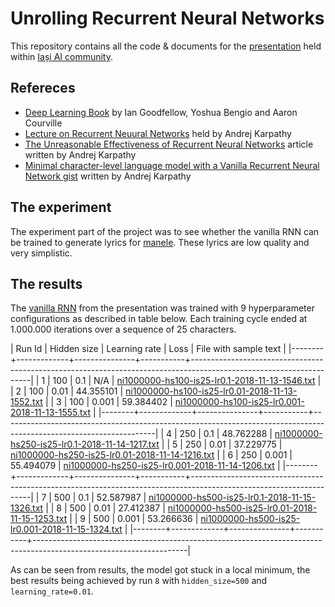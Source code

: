 # Unrolling Recurrent Neural Networks

This repository contains all the code & documents for the [presentation](https://iasi.ai/meetups/unrolling-recurrent-neural-networks/) held within [Iași AI community](https://iasi.ai/).

## Refereces
  * [Deep Learning Book](http://www.deeplearningbook.org) by Ian Goodfellow, Yoshua Bengio and Aaron Courville
  * [Lecture on Recurrent Neuural Networks](https://youtu.be/cO0a0QYmFm8) held by Andrej Karpathy
  * [The Unreasonable Effectiveness of Recurrent Neural Networks](https://karpathy.github.io/2015/05/21/rnn-effectiveness/) article written by Andrej Karpathy
  * [Minimal character-level language model with a Vanilla Recurrent Neural Network gist](https://gist.github.com/karpathy/d4dee566867f8291f086/) written by Andrej Karpathy

## The experiment

The experiment part of the project was to see whether the vanilla RNN can be trained to generate lyrics for [manele]( http://en.wikipedia.org/wiki/Manele). These lyrics are low quality and very simplistic.

## The results

The [vanilla RNN](./src/vanillarnn.py) from the presentation was trained with 9 hyperparameter configurations as described in table below. Each training cycle ended at 1.000.000 iterations over a sequence of 25 characters.

| Run Id | Hidden size | Learning rate |      Loss | File with sample text                                                                                              |
|--------+-------------+---------------+-----------+--------------------------------------------------------------------------------------------------------------------|
|      1 |         100 |           0.1 |       N/A | [ni1000000-hs100-is25-lr0.1-2018-11-13-1546.txt](./run-results/ni1000000-hs100-is25-lr0.1-2018-11-13-1546.txt)     |
|      2 |         100 |          0.01 | 44.355101 | [ni1000000-hs100-is25-lr0.01-2018-11-13-1552.txt](./run-results/ni1000000-hs100-is25-lr0.01-2018-11-13-1552.txt)   |
|      3 |         100 |         0.001 | 59.384402 | [ni1000000-hs100-is25-lr0.001-2018-11-13-1555.txt](./run-results/ni1000000-hs100-is25-lr0.001-2018-11-13-1555.txt) |
|--------+-------------+---------------+-----------+--------------------------------------------------------------------------------------------------------------------|
|      4 |         250 |           0.1 | 48.762288 | [ni1000000-hs250-is25-lr0.1-2018-11-14-1217.txt](./run-results/ni1000000-hs250-is25-lr0.1-2018-11-14-1217.txt)     |
|      5 |         250 |          0.01 | 37.229775 | [ni1000000-hs250-is25-lr0.01-2018-11-14-1216.txt](./run-results/ni1000000-hs250-is25-lr0.01-2018-11-14-1216.txt)   |
|      6 |         250 |         0.001 | 55.494079 | [ni1000000-hs250-is25-lr0.001-2018-11-14-1206.txt](./run-results/ni1000000-hs250-is25-lr0.001-2018-11-14-1206.txt) |
|--------+-------------+---------------+-----------+--------------------------------------------------------------------------------------------------------------------|
|      7 |         500 |           0.1 | 52.587987 | [ni1000000-hs500-is25-lr0.1-2018-11-15-1326.txt](./run-results/ni1000000-hs500-is25-lr0.1-2018-11-15-1326.txt)     |
|      8 |         500 |          0.01 | 27.412387 | [ni1000000-hs500-is25-lr0.01-2018-11-15-1253.txt](./run-results/ni1000000-hs500-is25-lr0.01-2018-11-15-1253.txt)   |
|      9 |         500 |         0.001 | 53.266636 | [ni1000000-hs500-is25-lr0.001-2018-11-15-1324.txt](./run-results/ni1000000-hs500-is25-lr0.001-2018-11-15-1324.txt) |
|--------+-------------+---------------+-----------+--------------------------------------------------------------------------------------------------------------------|

As can be seen from results, the model got stuck in a local minimum, the best results being achieved by run `8` with `hidden_size=500` and `learning_rate=0.01`.
